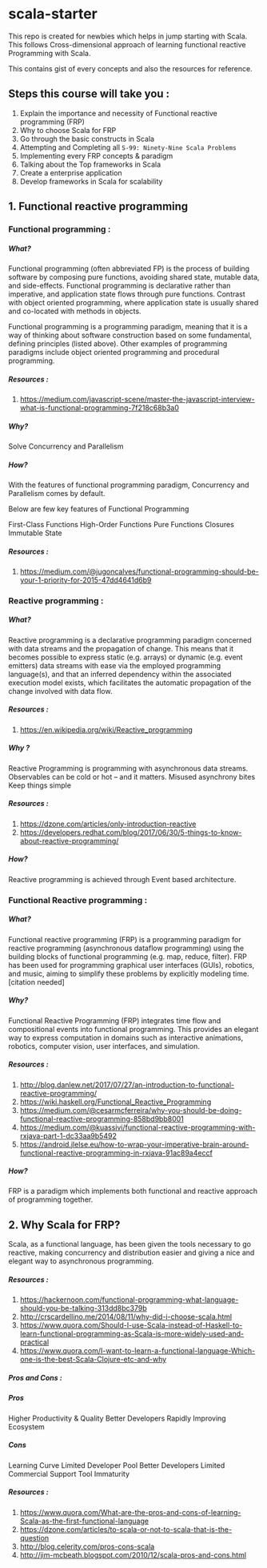# scala-starter
This repo is created for newbies which helps in jump starting with Scala. This follows Cross-dimensional approach of learning functional reactive Programming with Scala.

This contains gist of every concepts and also the resources for reference.

## Steps this course will take you :
1. Explain the importance and necessity of Functional reactive programming (FRP)
2. Why to choose Scala for FRP 
3. Go through the basic constructs in Scala
4. Attempting and Completing all `S-99: Ninety-Nine Scala Problems`
5. Implementing every FRP concepts & paradigm
6. Talking about the Top frameworks in Scala
7. Create a enterprise application
8. Develop frameworks in Scala for scalability

## 1. Functional reactive programming 

### Functional programming :

##### What? 

Functional programming (often abbreviated FP) is the process of building 
software by composing pure functions, avoiding shared state, mutable data, 
and side-effects. Functional programming is declarative rather than imperative, 
and application state flows through pure functions. Contrast with object oriented 
programming, where application state is usually shared and co-located with methods 
in objects.

Functional programming is a programming paradigm, meaning 
that it is a way of thinking about software construction based on some 
fundamental, defining principles (listed above). Other examples of programming 
paradigms include object oriented programming and procedural programming.


##### Resources : 
1. https://medium.com/javascript-scene/master-the-javascript-interview-what-is-functional-programming-7f218c68b3a0

##### Why? 

Solve Concurrency and Parallelism


##### How?
With the features of functional programming paradigm, Concurrency and Parallelism comes by default. 

Below are few key features of Functional Programming

First-Class Functions
High-Order Functions
Pure Functions
Closures
Immutable State


##### Resources : 
1. https://medium.com/@jugoncalves/functional-programming-should-be-your-1-priority-for-2015-47dd4641d6b9


### Reactive programming :

##### What? 

Reactive programming is a declarative programming paradigm concerned with data streams and the 
propagation of change. This means that it becomes possible to express static (e.g. arrays) or 
dynamic (e.g. event emitters) data streams with ease via the employed programming language(s), and that an 
inferred dependency within the associated execution model exists, which facilitates the automatic propagation 
of the change involved with data flow.


##### Resources : 
1. https://en.wikipedia.org/wiki/Reactive_programming

##### Why ? 

Reactive Programming is programming with asynchronous data streams.
Observables can be cold or hot – and it matters.
Misused asynchrony bites
Keep things simple


##### Resources : 
1. https://dzone.com/articles/only-introduction-reactive
2. https://developers.redhat.com/blog/2017/06/30/5-things-to-know-about-reactive-programming/

##### How? 

Reactive programming is achieved through Event based architecture.


### Functional Reactive programming :

##### What?

Functional reactive programming (FRP) is a programming paradigm for reactive programming 
(asynchronous dataflow programming) using the building blocks of functional programming (e.g. map, reduce, filter). 
FRP has been used for programming graphical user interfaces (GUIs), robotics, and music, aiming to simplify these 
problems by explicitly modeling time.[citation needed]


##### Why?

Functional Reactive Programming (FRP) integrates time flow and compositional events into functional programming. 
This provides an elegant way to express computation in domains such as interactive animations, robotics, computer vision, user interfaces, and simulation.


##### Resources : 
1. http://blog.danlew.net/2017/07/27/an-introduction-to-functional-reactive-programming/
2. https://wiki.haskell.org/Functional_Reactive_Programming
3. https://medium.com/@cesarmcferreira/why-you-should-be-doing-functional-reactive-programming-858bd9bb8001
4. https://medium.com/@kuassivi/functional-reactive-programming-with-rxjava-part-1-dc33aa9b5492
5. https://android.jlelse.eu/how-to-wrap-your-imperative-brain-around-functional-reactive-programming-in-rxjava-91ac89a4eccf

##### How?

FRP is a paradigm which implements both functional and reactive approach of programming together.



## 2. Why Scala for FRP?

Scala, as a functional language, has been given the tools necessary to go reactive, making concurrency and distribution easier and giving a nice and elegant way to asynchronous programming.


##### Resources :

1. https://hackernoon.com/functional-programming-what-language-should-you-be-talking-313dd8bc379b
2. http://crscardellino.me/2014/08/11/why-did-i-choose-scala.html
3. https://www.quora.com/Should-I-use-Scala-instead-of-Haskell-to-learn-functional-programming-as-Scala-is-more-widely-used-and-practical
4. https://www.quora.com/I-want-to-learn-a-functional-language-Which-one-is-the-best-Scala-Clojure-etc-and-why

##### Pros and Cons :

##### Pros

Higher Productivity & Quality
Better Developers
Rapidly Improving Ecosystem


##### Cons

Learning Curve
Limited Developer Pool
Better Developers
Limited Commercial Support
Tool Immaturity


##### Resources : 
1. https://www.quora.com/What-are-the-pros-and-cons-of-learning-Scala-as-the-first-functional-language
2. https://dzone.com/articles/to-scala-or-not-to-scala-that-is-the-question
3. http://blog.celerity.com/pros-cons-scala
4. http://jim-mcbeath.blogspot.com/2010/12/scala-pros-and-cons.html
